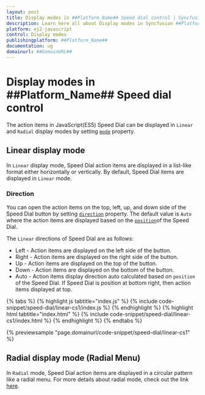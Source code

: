 ```yaml
---
layout: post
title: Display modes in ##Platform_Name## Speed dial control | Syncfusion
description: Learn here all about Display modes in Syncfusion ##Platform_Name## Speed dial control of Syncfusion Essential JS 2 and more.
platform: ej2-javascript
control: Display modes 
publishingplatform: ##Platform_Name##
documentation: ug
domainurl: ##DomainURL##
---
```


# Display modes in ##Platform_Name## Speed dial control

The action items in JavaScript(ES5) Speed Dial can be displayed in `Linear` and `Radial` display modes by setting [`mode`](../api/speed-dial#mode) property.

## Linear display mode

In `Linear` display mode, Speed Dial action items are displayed in a list-like format either horizontally or vertically. By default, Speed Dial items are displayed in `Linear` mode.

### Direction

You can open the action items on the top, left, up, and down side of the Speed Dial button by setting [`direction`](../api/speed-dial#direction) property. The default value is `Auto` where the action items are displayed based on the [`position`](../api/speed-dial#position)of the Speed Dial.

The `Linear` directions of Speed Dial are as follows:

* Left - Action items are displayed on the left side of the button.
* Right - Action items are displayed on the right side of the button.
* Up - Action items are displayed on the top of the button.
* Down - Action items are displayed on the bottom of the button.
* Auto - Action items display direction auto calculated based on `position` of the Speed Dial. If Speed Dial is position at bottom right, then action items displayed at top.

{% tabs %}
{% highlight js tabtitle="index.js" %}
{% include code-snippet/speed-dial/linear-cs1/index.js %}
{% endhighlight %}
{% highlight html tabtitle="index.html" %}
{% include code-snippet/speed-dial/linear-cs1/index.html %}
{% endhighlight %}
{% endtabs %}
        
{% previewsample "page.domainurl/code-snippet/speed-dial/linear-cs1" %}

## Radial display mode (Radial Menu)

In `Radial` mode, Speed Dial action items are displayed in a circular pattern like a radial menu. For more details about radial mode, check out the link [here](https://ej2.syncfusion.com/javascript/documentation/speed-dial/radial-menu/).
